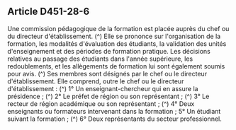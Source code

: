 ## Article D451-28-6

Une commission pédagogique de la formation est placée auprès du chef ou du directeur d'établissement. (^)
Elle se prononce sur l'organisation de la formation, les modalités d'évaluation des étudiants, la validation des
unités d'enseignement et des périodes de formation pratique. Les décisions relatives au passage des étudiants
dans l'année supérieure, les redoublements, et les allègements de formation lui sont également soumis pour
avis. (^)
Ses membres sont désignés par le chef ou le directeur d'établissement. Elle comprend, outre le chef ou le
directeur d'établissement : (^)
1° Un enseignant-chercheur qui en assure la présidence ; (^)
2° Le préfet de région ou son représentant ; (^)
3° Le recteur de région académique ou son représentant ; (^)
4° Deux enseignants ou formateurs intervenant dans la formation ;
5° Un étudiant suivant la formation ; (^)
6° Deux représentants du secteur professionnel.

